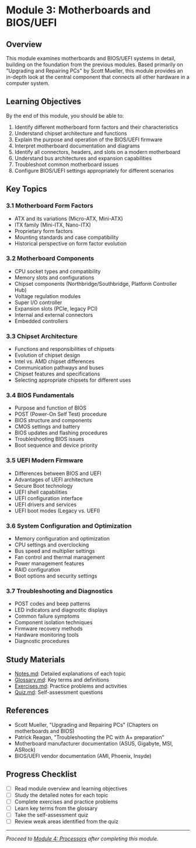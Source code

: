 # Module 3: Motherboards and BIOS/UEFI

## Overview

This module examines motherboards and BIOS/UEFI systems in detail, building on the foundation from the previous modules. Based primarily on "Upgrading and Repairing PCs" by Scott Mueller, this module provides an in-depth look at the central component that connects all other hardware in a computer system.

## Learning Objectives

By the end of this module, you should be able to:

1. Identify different motherboard form factors and their characteristics
2. Understand chipset architecture and functions
3. Explain the purpose and operation of the BIOS/UEFI firmware
4. Interpret motherboard documentation and diagrams
5. Identify all connectors, headers, and slots on a modern motherboard
6. Understand bus architectures and expansion capabilities
7. Troubleshoot common motherboard issues
8. Configure BIOS/UEFI settings appropriately for different scenarios

## Key Topics

### 3.1 Motherboard Form Factors
- ATX and its variations (Micro-ATX, Mini-ATX)
- ITX family (Mini-ITX, Nano-ITX)
- Proprietary form factors
- Mounting standards and case compatibility
- Historical perspective on form factor evolution

### 3.2 Motherboard Components
- CPU socket types and compatibility
- Memory slots and configurations
- Chipset components (Northbridge/Southbridge, Platform Controller Hub)
- Voltage regulation modules
- Super I/O controller
- Expansion slots (PCIe, legacy PCI)
- Internal and external connectors
- Embedded controllers

### 3.3 Chipset Architecture
- Functions and responsibilities of chipsets
- Evolution of chipset design
- Intel vs. AMD chipset differences
- Communication pathways and buses
- Chipset features and specifications
- Selecting appropriate chipsets for different uses

### 3.4 BIOS Fundamentals
- Purpose and function of BIOS
- POST (Power-On Self Test) procedure
- BIOS structure and components
- CMOS settings and battery
- BIOS updates and flashing procedures
- Troubleshooting BIOS issues
- Boot sequence and device priority

### 3.5 UEFI Modern Firmware
- Differences between BIOS and UEFI
- Advantages of UEFI architecture
- Secure Boot technology
- UEFI shell capabilities
- UEFI configuration interface
- UEFI drivers and services
- UEFI boot modes (Legacy vs. UEFI)

### 3.6 System Configuration and Optimization
- Memory configuration and optimization
- CPU settings and overclocking
- Bus speed and multiplier settings
- Fan control and thermal management
- Power management features
- RAID configuration
- Boot options and security settings

### 3.7 Troubleshooting and Diagnostics
- POST codes and beep patterns
- LED indicators and diagnostic displays
- Common failure symptoms
- Component isolation techniques
- Firmware recovery methods
- Hardware monitoring tools
- Diagnostic procedures

## Study Materials

- [Notes.md](./Notes.md): Detailed explanations of each topic
- [Glossary.md](./Glossary.md): Key terms and definitions
- [Exercises.md](./Exercises.md): Practice problems and activities
- [Quiz.md](./Quiz.md): Self-assessment questions

## References

- Scott Mueller, "Upgrading and Repairing PCs" (Chapters on motherboards and BIOS)
- Patrick Reagan, "Troubleshooting the PC with A+ preparation"
- Motherboard manufacturer documentation (ASUS, Gigabyte, MSI, ASRock)
- BIOS/UEFI vendor documentation (AMI, Phoenix, Insyde)

## Progress Checklist

- [ ] Read module overview and learning objectives
- [ ] Study the detailed notes for each topic
- [ ] Complete exercises and practice problems
- [ ] Learn key terms from the glossary
- [ ] Take the self-assessment quiz
- [ ] Review weak areas identified from the quiz

---

*Proceed to [Module 4: Processors](../04_Processors/README.md) after completing this module.*
